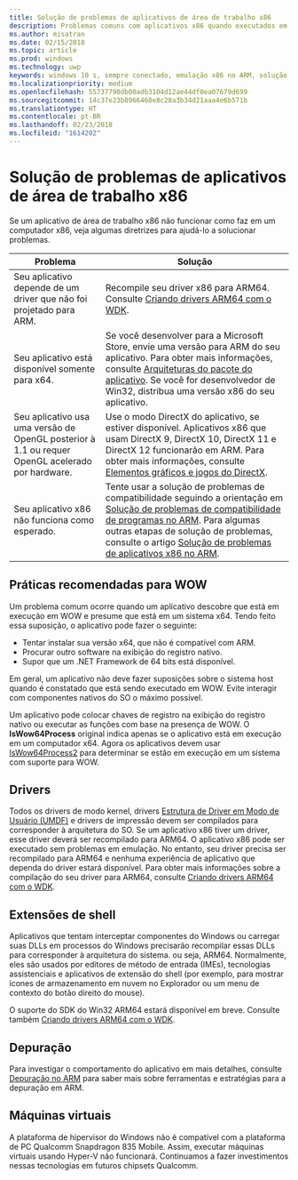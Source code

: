 ```yaml
---
title: Solução de problemas de aplicativos de área de trabalho x86
description: Problemas comuns com aplicativos x86 quando executados em ARM e como corrigi-los.
ms.author: misatran
ms.date: 02/15/2018
ms.topic: article
ms.prod: windows
ms.technology: uwp
keywords: windows 10 s, sempre conectado, emulação x86 no ARM, solução de problemas
ms.localizationpriority: medium
ms.openlocfilehash: 55737790db00adb3104d12ae44df0ea07679d699
ms.sourcegitcommit: 14c37e23b8966468e8c28a3b34d21aaa4e6b571b
ms.translationtype: HT
ms.contentlocale: pt-BR
ms.lasthandoff: 02/23/2018
ms.locfileid: "1614202"
---
```

# <a name="troubleshooting-x86-desktop-apps"></a>Solução de problemas de aplicativos de área de trabalho x86
Se um aplicativo de área de trabalho x86 não funcionar como faz em um computador x86, veja algumas diretrizes para ajudá-lo a solucionar problemas.

|Problema|Solução|
|-----|--------|
| Seu aplicativo depende de um driver que não foi projetado para ARM. | Recompile seu driver x86 para ARM64. Consulte [Criando drivers ARM64 com o WDK](https://docs.microsoft.com/en-us/windows-hardware/drivers/develop/building-arm64-drivers). |
| Seu aplicativo está disponível somente para x64. | Se você desenvolver para a Microsoft Store, envie uma versão para ARM do seu aplicativo. Para obter mais informações, consulte [Arquiteturas do pacote do aplicativo](../packaging/device-architecture.md). Se você for desenvolvedor de Win32, distribua uma versão x86 do seu aplicativo. |
| Seu aplicativo usa uma versão de OpenGL posterior à 1.1 ou requer OpenGL acelerado por hardware. | Use o modo DirectX do aplicativo, se estiver disponível. Aplicativos x86 que usam DirectX 9, DirectX 10, DirectX 11 e DirectX 12 funcionarão em ARM. Para obter mais informações, consulte [Elementos gráficos e jogos do DirectX](https://msdn.microsoft.com/en-us/library/windows/desktop/ee663274(v=vs.85).aspx). |
| Seu aplicativo x86 não funciona como esperado. | Tente usar a solução de problemas de compatibilidade seguindo a orientação em [Solução de problemas de compatibilidade de programas no ARM](apps-on-arm-program-compat-troubleshooter.md). Para algumas outras etapas de solução de problemas, consulte o artigo [Solução de problemas de aplicativos x86 no ARM](apps-on-arm-troubleshooting-x86.md). |

## <a name="best-practices-for-wow"></a>Práticas recomendadas para WOW
Um problema comum ocorre quando um aplicativo descobre que está em execução em WOW e presume que está em um sistema x64. Tendo feito essa suposição, o aplicativo pode fazer o seguinte:

- Tentar instalar sua versão x64, que não é compatível com ARM.
- Procurar outro software na exibição do registro nativo.
- Supor que um .NET Framework de 64 bits está disponível.

Em geral, um aplicativo não deve fazer suposições sobre o sistema host quando é constatado que está sendo executado em WOW. Evite interagir com componentes nativos do SO o máximo possível.

Um aplicativo pode colocar chaves de registro na exibição do registro nativo ou executar as funções com base na presença de WOW. O **IsWow64Process** original indica apenas se o aplicativo está em execução em um computador x64. Agora os aplicativos devem usar [IsWow64Process2](https://msdn.microsoft.com/en-us/library/windows/desktop/mt804318(v=vs.85).aspx) para determinar se estão em execução em um sistema com suporte para WOW. 

## <a name="drivers"></a>Drivers 
Todos os drivers de modo kernel, drivers [Estrutura de Driver em Modo de Usuário (UMDF)](https://docs.microsoft.com/windows-hardware/drivers/wdf/overview-of-the-umdf) e drivers de impressão devem ser compilados para corresponder à arquitetura do SO. Se um aplicativo x86 tiver um driver, esse driver deverá ser recompilado para ARM64. O aplicativo x86 pode ser executado sem problemas em emulação. No entanto, seu driver precisa ser recompilado para ARM64 e nenhuma experiência de aplicativo que dependa do driver estará disponível. Para obter mais informações sobre a compilação do seu driver para ARM64, consulte [Criando drivers ARM64 com o WDK](https://docs.microsoft.com/windows-hardware/drivers/develop/building-arm64-drivers).

## <a name="shell-extensions"></a>Extensões de shell 
Aplicativos que tentam interceptar componentes do Windows ou carregar suas DLLs em processos do Windows precisarão recompilar essas DLLs para corresponder à arquitetura do sistema. ou seja, ARM64. Normalmente, eles são usados por editores de método de entrada (IMEs), tecnologias assistenciais e aplicativos de extensão do shell (por exemplo, para mostrar ícones de armazenamento em nuvem no Explorador ou um menu de contexto do botão direito do mouse). 

O suporte do SDK do Win32 ARM64 estará disponível em breve. Consulte também [Criando drivers ARM64 com o WDK](https://docs.microsoft.com/windows-hardware/drivers/develop/building-arm64-drivers).

## <a name="debugging"></a>Depuração
Para investigar o comportamento do aplicativo em mais detalhes, consulte [Depuração no ARM](https://docs.microsoft.com/en-us/windows-hardware/drivers/debugger/debugging-arm64) para saber mais sobre ferramentas e estratégias para a depuração em ARM.

## <a name="virtual-machines"></a>Máquinas virtuais
A plataforma de hipervisor do Windows não é compatível com a plataforma de PC Qualcomm Snapdragon 835 Mobile. Assim, executar máquinas virtuais usando Hyper-V não funcionará. Continuamos a fazer investimentos nessas tecnologias em futuros chipsets Qualcomm. 